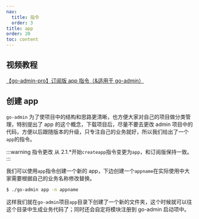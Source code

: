 ```yaml
---
nav:
  title: 指令
  order: 3
title: app
order: 20
toc: content
---
```


## 视频教程

[【go-admin-pro】订阅版 app 指令（&适用于 go-admin）](https://www.bilibili.com/video/BV1Wa411o7Zr?spm_id_from=333.999.0.0)

## 创建 app

`go-admin` 为了使项目中的结构和思路更清晰，也方便大家对自己的项目做分类管理，特别提出了 app 的这个概念，下载项目后，尽量不要去更改 admin 项目中的代码，方便以后跟随版本的升级，只专注自己的业务就好，所以我们给出了一个`app`的指令。

:::warning
指令更改
从 2.1.\*开始`createapp`指令变更为`app`，和订阅版保持一致。
:::

我们可以使用`app`指令创建一个新的 app，下边创建一个`appname`在实际使用中大家需要根据自己的业务名称修改替换。

```sh
$ ./go-admin app -n appname
```

这样我们就在`go-admin`项目`app`目录下创建了一个新的文件夹，这个时候就可以往这个目录中生成业务代码了；同时还会自定将模块注册到 go-admin 启动项中。
